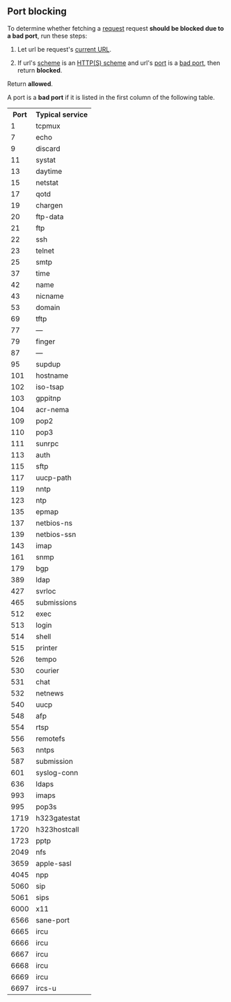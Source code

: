 ## Port blocking

To determine whether fetching a [request](https://fetch.spec.whatwg.org/#concept-request) request **should be blocked due to a bad port**, run these steps:

1. Let url be request's [current URL](https://fetch.spec.whatwg.org/#concept-request-current-url).

2. If url's [scheme](https://url.spec.whatwg.org/#concept-url-scheme) is an [HTTP(S) scheme](https://fetch.spec.whatwg.org/#http-scheme) and url's [port](https://url.spec.whatwg.org/#concept-url-port) is a [bad port](https://fetch.spec.whatwg.org/#bad-port), then return **blocked**.

Return **allowed**.

A port is a **bad port** if it is listed in the first column of the following table.

<table>
 <tbody><tr><th>Port<th>Typical service
 <tr><td>1<td>tcpmux
 <tr><td>7<td>echo
 <tr><td>9<td>discard
 <tr><td>11<td>systat
 <tr><td>13<td>daytime
 <tr><td>15<td>netstat
 <tr><td>17<td>qotd
 <tr><td>19<td>chargen
 <tr><td>20<td>ftp-data
 <tr><td>21<td>ftp
 <tr><td>22<td>ssh
 <tr><td>23<td>telnet
 <tr><td>25<td>smtp
 <tr><td>37<td>time
 <tr><td>42<td>name
 <tr><td>43<td>nicname
 <tr><td>53<td>domain
 <tr><td>69<td>tftp
 <tr><td>77<td>—
 <tr><td>79<td>finger
 <tr><td>87<td>—
 <tr><td>95<td>supdup
 <tr><td>101<td>hostname
 <tr><td>102<td>iso-tsap
 <tr><td>103<td>gppitnp
 <tr><td>104<td>acr-nema
 <tr><td>109<td>pop2
 <tr><td>110<td>pop3
 <tr><td>111<td>sunrpc
 <tr><td>113<td>auth
 <tr><td>115<td>sftp
 <tr><td>117<td>uucp-path
 <tr><td>119<td>nntp
 <tr><td>123<td>ntp
 <tr><td>135<td>epmap
 <tr><td>137<td>netbios-ns
 <tr><td>139<td>netbios-ssn
 <tr><td>143<td>imap
 <tr><td>161<td>snmp
 <tr><td>179<td>bgp
 <tr><td>389<td>ldap
 <tr><td>427<td>svrloc
 <tr><td>465<td>submissions
 <tr><td>512<td>exec
 <tr><td>513<td>login
 <tr><td>514<td>shell
 <tr><td>515<td>printer
 <tr><td>526<td>tempo
 <tr><td>530<td>courier
 <tr><td>531<td>chat
 <tr><td>532<td>netnews
 <tr><td>540<td>uucp
 <tr><td>548<td>afp
 <tr><td>554<td>rtsp
 <tr><td>556<td>remotefs
 <tr><td>563<td>nntps
 <tr><td>587<td>submission
 <tr><td>601<td>syslog-conn
 <tr><td>636<td>ldaps
 <tr><td>993<td>imaps
 <tr><td>995<td>pop3s
 <tr><td>1719<td>h323gatestat
 <tr><td>1720<td>h323hostcall
 <tr><td>1723<td>pptp
 <tr><td>2049<td>nfs
 <tr><td>3659<td>apple-sasl
 <tr><td>4045<td>npp
 <tr><td>5060<td>sip
 <tr><td>5061<td>sips
 <tr><td>6000<td>x11
 <tr><td>6566<td>sane-port
 <tr><td>6665<td>ircu
 <tr><td>6666<td>ircu
 <tr><td>6667<td>ircu
 <tr><td>6668<td>ircu
 <tr><td>6669<td>ircu
 <tr><td>6697<td>ircs-u
</table>
<!-- Service names per
     https://www.iana.org/assignments/service-names-port-numbers/service-names-port-numbers.txt -->
   
